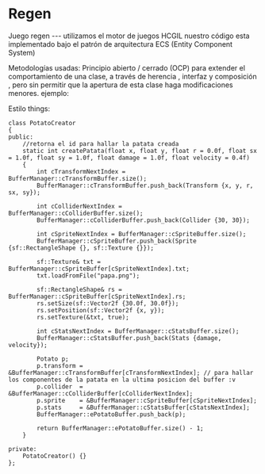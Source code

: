 # Regen
Juego regen --- utilizamos el motor de juegos HCGIL
nuestro código esta implementado bajo el patrón de arquitectura ECS (Entity Component System)

Metodologías usadas: Principio abierto / cerrado (OCP) para extender el comportamiento de una clase,
a través de herencia , interfaz y composición , pero sin permitir que la apertura de esta clase haga modificaciones menores.
ejemplo:





Estilo things:
```
class PotatoCreator
{
public:
    //retorna el id para hallar la patata creada
    static int createPatata(float x, float y, float r = 0.0f, float sx = 1.0f, float sy = 1.0f, float damage = 1.0f, float velocity = 0.4f)
    {
        int cTransformNextIndex = BufferManager::cTransformBuffer.size();
        BufferManager::cTransformBuffer.push_back(Transform {x, y, r, sx, sy});

        int cColliderNextIndex = BufferManager::cColliderBuffer.size();
        BufferManager::cColliderBuffer.push_back(Collider {30, 30});

        int cSpriteNextIndex = BufferManager::cSpriteBuffer.size();
        BufferManager::cSpriteBuffer.push_back(Sprite {sf::RectangleShape {}, sf::Texture {}});

        sf::Texture& txt = BufferManager::cSpriteBuffer[cSpriteNextIndex].txt;
        txt.loadFromFile("papa.png");

        sf::RectangleShape& rs = BufferManager::cSpriteBuffer[cSpriteNextIndex].rs;
        rs.setSize(sf::Vector2f {30.0f, 30.0f});
        rs.setPosition(sf::Vector2f {x, y});
        rs.setTexture(&txt, true);

        int cStatsNextIndex = BufferManager::cStatsBuffer.size();
        BufferManager::cStatsBuffer.push_back(Stats {damage, velocity});

        Potato p;
        p.transform = &BufferManager::cTransformBuffer[cTransformNextIndex]; // para hallar los componentes de la patata en la ultima posicion del buffer :v 
        p.collider  = &BufferManager::cColliderBuffer[cColliderNextIndex];
        p.sprite    = &BufferManager::cSpriteBuffer[cSpriteNextIndex];
        p.stats     = &BufferManager::cStatsBuffer[cStatsNextIndex];
        BufferManager::ePotatoBuffer.push_back(p);

        return BufferManager::ePotatoBuffer.size() - 1;
    }

private:
    PotatoCreator() {}
};
```
